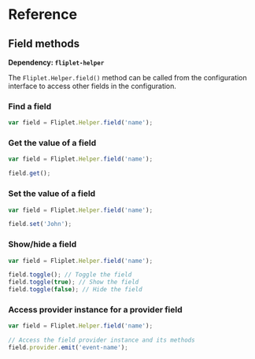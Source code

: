 # Reference

## Field methods

**Dependency: `fliplet-helper`**

The `Fliplet.Helper.field()` method can be called from the configuration interface to access other fields in the configuration.

### Find a field

```js
var field = Fliplet.Helper.field('name');
```

### Get the value of a field

```js
var field = Fliplet.Helper.field('name');

field.get();
```

### Set the value of a field

```js
var field = Fliplet.Helper.field('name');

field.set('John');
```

### Show/hide a field

```js
var field = Fliplet.Helper.field('name');

field.toggle(); // Toggle the field
field.toggle(true); // Show the field
field.toggle(false); // Hide the field
```

### Access provider instance for a provider field

```js
var field = Fliplet.Helper.field('name');

// Access the field provider instance and its methods
field.provider.emit('event-name');
```
